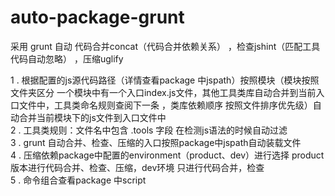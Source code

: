 # auto-package-grunt
采用 grunt 自动 代码合并concat（代码合并依赖关系） ，检查jshint（匹配工具代码自动忽略） ，压缩uglify</br>

1 . 根据配置的js源代码路径（详情查看package 中jspath）按照模块（模块按照文件夹区分 一个模块中有一个入口index.js文件，其他工具类库自动合并到当前入口文件中，工具类命名规则查阅下一条 ，类库依赖顺序 按照文件排序优先级）自动合并当前模块下的js文件到入口文件中</br>
2 . 工具类规则：文件名中包含 .tools 字段 在检测js语法的时候自动过滤</br>
3 . grunt 自动合并、检查、压缩的入口按照package中jspath自动装载文件</br>
4 . 压缩依赖package中配置的environment（product、dev）进行选择 product版本进行代码合并、检查、压缩，dev环境 只进行代码合并，检查</br>
5 . 命令组合查看package 中script</br>
